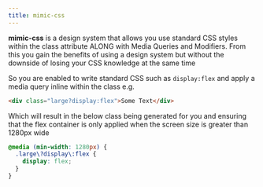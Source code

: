 ```yaml
---
title: mimic-css
---
```


**mimic-css** is a design system that allows you use standard CSS styles within the class attribute ALONG with Media Queries and Modifiers. From this you gain the benefits of using a design system but without the downside of losing your CSS knowledge
at the same time

So you are enabled to write standard CSS such as `display:flex` and apply a media query inline within the class e.g.

```html
<div class="large?display:flex">Some Text</div>
```

Which will result in the below class being generated for you and ensuring that the flex container is only applied when the screen size is greater than 1280px wide

```css
@media (min-width: 1280px) {
  .large\?display\:flex {
    display: flex;
  }
}
```


